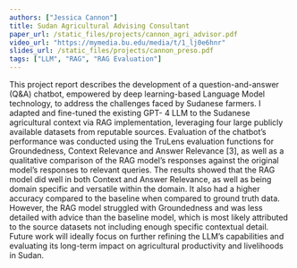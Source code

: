 ```yaml
---
authors: ["Jessica Cannon"]
title: Sudan Agricultural Advising Consultant
paper_url: /static_files/projects/cannon_agri_advisor.pdf
video_url: "https://mymedia.bu.edu/media/t/1_lj0e6hnr"
slides_url: /static_files/projects/cannon_preso.pdf
tags: ["LLM", "RAG", "RAG Evaluation"]
---
```


This project report describes the development of a question-and-answer (Q&A)
chatbot, empowered by deep learning-based Language Model technology, to address
the challenges faced by Sudanese farmers. I adapted and fine-tuned the existing GPT-
4 LLM to the Sudanese agricultural context via RAG implementation, leveraging four
large publicly available datasets from reputable sources. Evaluation of the chatbot’s
performance was conducted using the TruLens evaluation functions for Groundedness,
Context Relevance and Answer Relevance [3], as well as a qualitative comparison of the
RAG model’s responses against the original model’s responses to relevant queries. The
results showed that the RAG model did well in both Context and Answer Relevance,
as well as being domain specific and versatile within the domain. It also had a higher
accuracy compared to the baseline when compared to ground truth data. However,
the RAG model struggled with Groundedness and was less detailed with advice than
the baseline model, which is most likely attributed to the source datasets not including
enough specific contextual detail. Future work will ideally focus on further refining the
LLM’s capabilities and evaluating its long-term impact on agricultural productivity
and livelihoods in Sudan.
